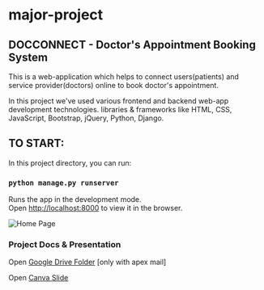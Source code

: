 # major-project

## DOCCONNECT -  Doctor's Appointment Booking System

This is a web-application which helps to connect users(patients) and service provider(doctors) online to book doctor's appointment.

In this project we've used various frontend and backend web-app development technologies. libraries & frameworks like HTML, CSS, JavaScript, Bootstrap, jQuery, Python, Django.


## TO START:

In this project directory, you can run:

### `python manage.py runserver`

Runs the app in the development mode.\
Open [http://localhost:8000](http://localhost:8000) to view it in the browser.


![Home Page](https://github.com/ishwors/major-project/blob/develop/Docconnect.png?raw=true)


### Project Docs & Presentation
Open [Google Drive Folder](https://drive.google.com/drive/folders/1e4Hw3xBGlLd5gb8UX-83GHcDp6BG_lrK?usp=sharing) [only with apex mail]

Open [Canva Slide](https://www.canva.com/design/DAFpWS-QAxE/uidgwogwEyJSrSqoK_H5lA/edit?utm_content=DAFpWS-QAxE&utm_campaign=designshare&utm_medium=link2&utm_source=sharebutton)